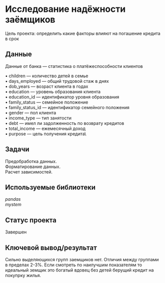 # Исследование надёжности заёмщиков
Цель проекта: определить какие факторы влияют на погашение кредита в срок

## Данные
Данные от банка — статистика о платёжеспособности клиентов

•	children — количество детей в семье\
•	days_employed — общий трудовой стаж в днях\
•	dob_years — возраст клиента в годах\
•	education — уровень образования клиента\
•	education_id — идентификатор уровня образования\
•	family_status — семейное положение\
•	family_status_id — идентификатор семейного положения\
•	gender — пол клиента\
•	income_type — тип занятости\
•	debt — имел ли задолженность по возврату кредитов\
•	total_income — ежемесячный доход\
•	purpose — цель получения кредита\


## Задачи
Предобработка данных.\
Форматирование данных.\
Расчет зависимостей.


## Используемые библиотеки
*pandas*  
*mystem*

## Статус проекта
Завершен

## Ключевой вывод/результат
Сильно выделяющихся групп заемщиков нет. Отличия между группами в пределах 2-3%. Если смотреть по наилучшим показателям то идеальный земщик это богатый вдовец без детей берущий кредит на покупрку жилья.
